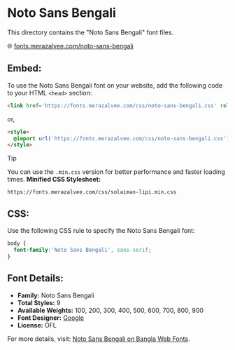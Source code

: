 # Noto Sans Bengali

This directory contains the "Noto Sans Bengali" font files.

🌐 [fonts.merazalvee.com/noto-sans-bengali](https://fonts.merazalvee.com/noto-sans-bengali/)

## Embed:
To use the Noto Sans Bengali font on your website, add the following code to your HTML `<head>` section:
```html
<link href='https://fonts.merazalvee.com/css/noto-sans-bengali.css' rel='stylesheet'>
```

or,
```html
<style>
  @import url('https://fonts.merazalvee.com/css/noto-sans-bengali.css');
</style>
```

> [!TIP]
> You can use the `.min.css` version for better performance and faster loading times.
> **Minified CSS Stylesheet:**  
> ```
> https://fonts.merazalvee.com/css/solaiman-lipi.min.css
> ```

## CSS:
Use the following CSS rule to specify the Noto Sans Bengali font:
```css
body {
  font-family:'Noto Sans Bengali', sans-serif;
}
```

## Font Details:
- **Family:** Noto Sans Bengali
- **Total Styles:** 9
- **Available Weights:** 100, 200, 300, 400, 500, 600, 700, 800, 900
- **Font Designer:** [Google](https://fonts.google.com/)
- **License:** OFL

For more details, visit: [Noto Sans Bengali on Bangla Web Fonts](https://fonts.merazalvee.com/noto-sans-bengali/#about).